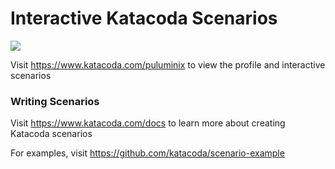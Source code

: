 # Interactive Katacoda Scenarios

[![](http://shields.katacoda.com/katacoda/puluminix/count.svg)](https://www.katacoda.com/puluminix "Get your profile on Katacoda.com")

Visit https://www.katacoda.com/puluminix to view the profile and interactive scenarios

### Writing Scenarios
Visit https://www.katacoda.com/docs to learn more about creating Katacoda scenarios

For examples, visit https://github.com/katacoda/scenario-example

